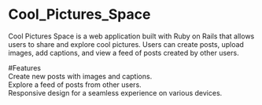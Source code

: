 # Cool_Pictures_Space  
  
Cool Pictures Space is a web application built with Ruby on Rails that allows users to share and explore cool pictures. Users can create posts, upload images, add captions, and view a feed of posts created by other users.  
  
#Features  
Create new posts with images and captions.  
Explore a feed of posts from other users.  
Responsive design for a seamless experience on various devices.  
